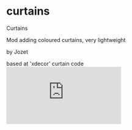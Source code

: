 # curtains
Curtains

Mod adding coloured curtains, very lightweight

by Jozet

based at 'xdecor' curtain code
![Screenshot](https://forum.minetest.net/download/file.php?mode=view&id=16032&sid=757c1d3ea0bd43382b8ab4776fd27758)
